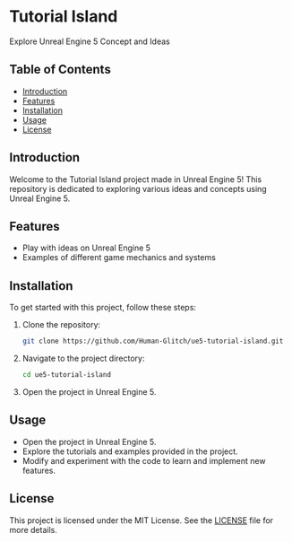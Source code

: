 # Tutorial Island

Explore Unreal Engine 5 Concept and Ideas

## Table of Contents
- [Introduction](#introduction)
- [Features](#features)
- [Installation](#installation)
- [Usage](#usage)
- [License](#license)

## Introduction
Welcome to the Tutorial Island project made in Unreal Engine 5! This repository is dedicated to exploring various ideas and concepts using Unreal Engine 5.

## Features
- Play with ideas on Unreal Engine 5
- Examples of different game mechanics and systems

## Installation
To get started with this project, follow these steps:

1. Clone the repository:
    ```sh
    git clone https://github.com/Human-Glitch/ue5-tutorial-island.git
    ```
2. Navigate to the project directory:
    ```sh
    cd ue5-tutorial-island
    ```
3. Open the project in Unreal Engine 5.

## Usage
- Open the project in Unreal Engine 5.
- Explore the tutorials and examples provided in the project.
- Modify and experiment with the code to learn and implement new features.

## License
This project is licensed under the MIT License. See the [LICENSE](./LICENSE) file for more details.
